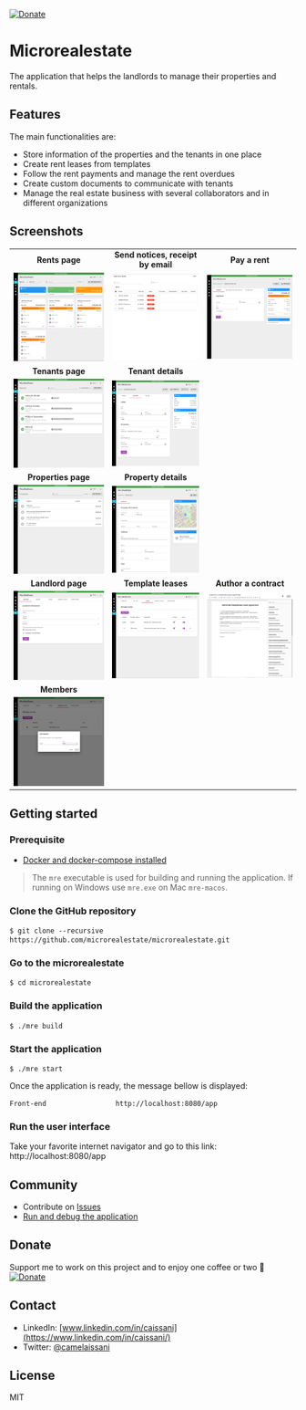 [![Donate](https://img.shields.io/static/v1?label=Sponsor&message=%E2%9D%A4&logo=GitHub)](https://github.com/sponsors/camelaissani)

# Microrealestate

The application that helps the landlords to manage their properties and rentals.

## Features

The main functionalities are:

- Store information of the properties and the tenants in one place
- Create rent leases from templates
- Follow the rent payments and manage the rent overdues
- Create custom documents to communicate with tenants
- Manage the real estate business with several collaborators and in different organizations

## Screenshots

|                           |                                 |                        |
|:-------------------------:|:-------------------------------:|:----------------------:|
| **Rents page**                | **Send notices, receipt by email**  | **Pay a rent**             |
| [<img src="./documentation/pictures/rents.png" alt="drawing" width="350"/>](./documentation/pictures/rents.png) | [<img src="./documentation/pictures/sendmassemails.png" alt="drawing" width="350"/>](./documentation/pictures/sendmassemails.png) | [<img src="./documentation/pictures/payment.png" alt="drawing" width="350"/>](./documentation/pictures/payment.png) |
| **Tenants page**              | **Tenant details**                 | |
| [<img src="./documentation/pictures/tenants.png" alt="drawing" width="350"/>](./documentation/pictures/tenants.png) | [<img src="./documentation/pictures/tenantcontract.png" alt="drawing" width="350"/>](./documentation/pictures/tenantcontract.png) | |
| **Properties page**           | **Property details**               | |
| [<img src="./documentation/pictures/properties.png" alt="drawing" width="350"/>](./documentation/pictures/properties.png) | [<img src="./documentation/pictures/property.png" alt="drawing" width="350"/>](./documentation/pictures/property.png)| |
| **Landlord page**             | **Template leases**                | **Author a contract**          |
| [<img src="./documentation/pictures/landlord.png" alt="drawing" width="350"/>](./documentation/pictures/landlord.png) | [<img src="./documentation/pictures/leases.png" alt="drawing" width="350"/>](./documentation/pictures/leases.png) | [<img src="./documentation/pictures/contracttemplate.png" alt="drawing" width="350"/>](./documentation/pictures/contracttemplate.png) |
| **Members**                        | |
| [<img src="./documentation/pictures/members.png" alt="drawing" width="350"/>](./documentation/pictures/members.png) | |

## Getting started

### Prerequisite
- [Docker and docker-compose installed](https://docs.docker.com/compose/install/)

> The `mre` executable is used for building and running the application. If running on Windows use `mre.exe` on Mac `mre-macos`.

### Clone the GitHub repository
```shell
$ git clone --recursive https://github.com/microrealestate/microrealestate.git
```

### Go to the microrealestate
```shell
$ cd microrealestate
```

### Build the application
```shell
$ ./mre build
```

### Start the application
```shell
$ ./mre start
```

Once the application is ready, the message bellow is displayed:

```shell
Front-end                 http://localhost:8080/app
```

### Run the user interface

Take your favorite internet navigator and go to this link: http://localhost:8080/app

## Community

* Contribute on [Issues](https://github.com/microrealestate/microrealestate/issues)
* [Run and debug the application](./documentation/DEVELOPER.md)

## Donate

Support me to work on this project and to enjoy one coffee or two :raised_hands: 
[![Donate](https://img.shields.io/static/v1?label=Sponsor&message=%E2%9D%A4&logo=GitHub)](https://github.com/sponsors/camelaissani)

## Contact

* LinkedIn: [www.linkedin.com/in/caissani](https://www.linkedin.com/in/caissani/)
* Twitter: [@camelaissani](https://twitter.com/camelaissani)

## License

MIT
